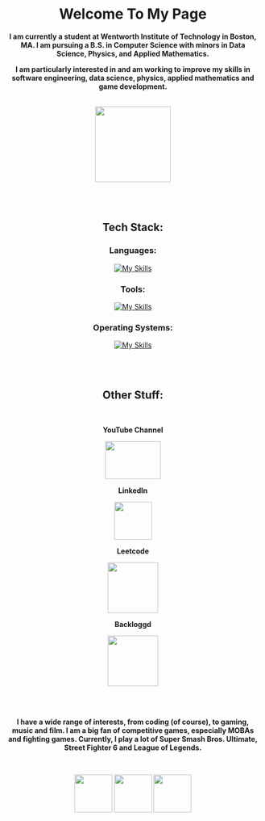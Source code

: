 <div align="center">

# **Welcome To My Page**

**I am currently a student at Wentworth Institute of Technology in Boston, MA. I am pursuing a B.S. in Computer Science with minors in Data Science, Physics, and Applied Mathematics.**

**I am particularly interested in and am working to improve my skills in software engineering, data science, physics, applied mathematics and game development.**

<br>

<img src="https://studyarchitecture.com/wp-content/uploads/Leopard_Seal_No_Outline_White_Fill_Dark_Bkgd.png" width="150" height="150"> 

<br><br>

## Tech Stack:

### Languages:
[![My Skills](https://skillicons.dev/icons?i=java,py,cpp,c,cs,r,mysql,lua,powershell,bash&perline=5)](https://skillicons.dev)

### Tools:
[![My Skills](https://skillicons.dev/icons?i=eclipse,pycharm,vscode,godot,robloxstudio,gamemakerstudio,maven,gradle,postman,vim&perline=5)](https://skillicons.dev)

### Operating Systems:
[![My Skills](https://skillicons.dev/icons?i=windows,linux,ubuntu,redhat,raspberrypi&perline=5)](https://skillicons.dev)

<br><br>

## Other Stuff:

<br>

**YouTube Channel**

<a href="https://www.youtube.com/@CodeLock2026">
  <img src="https://upload.wikimedia.org/wikipedia/commons/e/ef/Youtube_logo.png" width="110" height="75">
</a>

<br>

**LinkedIn**

<a href="https://www.linkedin.com/in/kyle-shott-141359217/">
  <img src="https://upload.wikimedia.org/wikipedia/commons/c/ca/LinkedIn_logo_initials.png" width="75" height="75">
</a>

<br>

**Leetcode**

<a href="https://leetcode.com/u/Code_Lock/">
  <img src="https://leetcode.com/static/images/LeetCode_logo_rvs.png" width="100" height="100">
</a>

**Backloggd**

<a href="https://backloggd.com/u/SixtyFour/">
  <img src="https://pbs.twimg.com/profile_images/1541908760607821824/3Am5dmsx_400x400.jpg" width="100" height="100">
</a>


<br><br>


**I have a wide range of interests, from coding (of course), to gaming, music and film. I am a big fan of competitive games, especially MOBAs and fighting games. Currently, I play a lot of Super Smash Bros. Ultimate, Street Fighter 6 and League of Legends.**

<br>

<img src="https://art.pixilart.com/e5c527ac2b99c5f.png" width="75" height="75">     <img src="https://cdn2.steamgriddb.com/icon/6622392eb0d8dfdacc44c7f7397ce4ab.png" width="75" height="75">     <img src="https://preview.redd.it/ennd5zljlql21.png?width=256&format=png&auto=webp&s=d699fed3ae40c76c8735354c175a07b74d2e1e03" width="75" height="75">



</div>


<!--
**kyshott/kyshott** is a ✨ _special_ ✨ repository because its `README.md` (this file) appears on your GitHub profile.

Here are some ideas to get you started:

- 🔭 I’m currently working on ...
- 🌱 I’m currently learning ...
- 👯 I’m looking to collaborate on ...
- 🤔 I’m looking for help with ...
- 💬 Ask me about ...
- 📫 How to reach me: ...
- 😄 Pronouns: ...
- ⚡ Fun fact: ...
-->
